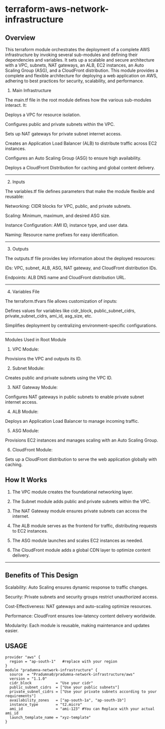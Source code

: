 # terraform-aws-network-infrastructure


## Overview
This terraform module orchestrates the deployment of a complete AWS infrastructure by invoking several sub-modules and defining their dependencies and variables. It sets up a scalable and secure architecture with a VPC, subnets, NAT gateways, an ALB, EC2 instances, an Auto Scaling Group (ASG), and a CloudFront distribution.
This module provides a complete and flexible architecture for deploying a web application on AWS, adhering to best practices for security, scalability, and performance.

1. Main Infrastructure

The main.tf file in the root module defines how the various sub-modules interact. It:

Deploys a VPC for resource isolation.

Configures public and private subnets within the VPC.

Sets up NAT gateways for private subnet internet access.

Creates an Application Load Balancer (ALB) to distribute traffic across EC2 instances.

Configures an Auto Scaling Group (ASG) to ensure high availability.

Deploys a CloudFront Distribution for caching and global content delivery.



---

2. Inputs

The variables.tf file defines parameters that make the module flexible and reusable:

Networking: CIDR blocks for VPC, public, and private subnets.

Scaling: Minimum, maximum, and desired ASG size.

Instance Configuration: AMI ID, instance type, and user data.

Naming: Resource name prefixes for easy identification.



---

3. Outputs

The outputs.tf file provides key information about the deployed resources:

IDs: VPC, subnet, ALB, ASG, NAT gateway, and CloudFront distribution IDs.

Endpoints: ALB DNS name and CloudFront distribution URL.



---

4. Variables File

The terraform.tfvars file allows customization of inputs:

Defines values for variables like cidr_block, public_subnet_cidrs, private_subnet_cidrs, ami_id, asg_size, etc.

Simplifies deployment by centralizing environment-specific configurations.



---

Modules Used in Root Module

1. VPC Module:

Provisions the VPC and outputs its ID.



2. Subnet Module:

Creates public and private subnets using the VPC ID.



3. NAT Gateway Module:

Configures NAT gateways in public subnets to enable private subnet internet access.



4. ALB Module:

Deploys an Application Load Balancer to manage incoming traffic.



5. ASG Module:

Provisions EC2 instances and manages scaling with an Auto Scaling Group.



6. CloudFront Module:

Sets up a CloudFront distribution to serve the web application globally with caching.






## How It Works

1. The VPC module creates the foundational networking layer.


2. The Subnet module adds public and private subnets within the VPC.


3. The NAT Gateway module ensures private subnets can access the internet.


4. The ALB module serves as the frontend for traffic, distributing requests to EC2 instances.


5. The ASG module launches and scales EC2 instances as needed.


6. The CloudFront module adds a global CDN layer to optimize content delivery.




---

## Benefits of This Design

Scalability: Auto Scaling ensures dynamic response to traffic changes.

Security: Private subnets and security groups restrict unauthorized access.

Cost-Effectiveness: NAT gateways and auto-scaling optimize resources.

Performance: CloudFront ensures low-latency content delivery worldwide.

Modularity: Each module is reusable, making maintenance and updates easier.




## USAGE

```
provider "aws" {
  region = "ap-south-1"   #replace with your region
}
module "pradumna-network-infrastructure" {
  source  = "Pradumna0/pradumna-network-infrastructure/aws"
  version = "1.1.0"
  cidr_block           = "Use your cidr"
  public_subnet_cidrs  = ["Use your public subnets"]
  private_subnet_cidrs = ["Use your private subnets according to your requirements"]
  availability_zones   = ["ap-south-1a", "ap-south-1b"]
  instance_type        = "t2.micro"
  ami_id               = "ami-123" #You can Replace with your actual ami_id
  launch_template_name = "xyz-template"
}
```